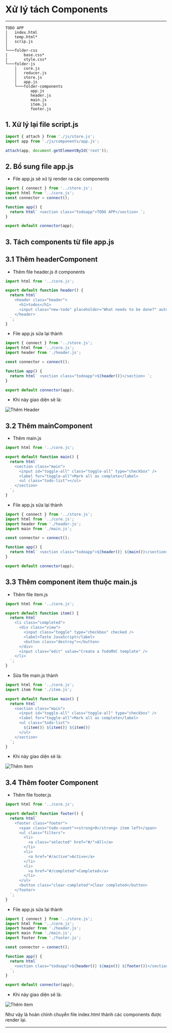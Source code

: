 # Xử lý tách Components

---

```
TODO APP
│   index.html
│   temp.html*
│   scrip.js
│
└───folder-css
|       base.css*
|       style.css*
└───folder-js
    │   core.js
    │   reducer.js
    │   store.js
    │   app.js
    └───folder-components
           app.js
           header.js
           main.js
           item.js
           footer.js
```

## 1. Xử lý lại file script.js

```js
import { attach } from './js/store.js';
import app from './js/components/app.js';

attach(app, document.getElementById('root'));
```

## 2. Bổ sung file app.js

- File app.js sẽ xử lý render ra các components

```js
import { connect } from '../store.js';
import html from '../core.js';
const connector = connect();

function app() {
  return html` <section class="todoapp">TODO APP</section> `;
}

export default connector(app);
```

## 3. Tách components từ file app.js

## 3.1 Thêm headerComponent

- Thêm file header.js ở components

```js
import html from '../core.js';

export default function header() {
  return html`
    <header class="header">
      <h1>todos</h1>
      <input class="new-todo" placeholder="What needs to be done?" autofocus />
    </header>
  `;
}
```

- File app.js sửa lại thành

```js
import { connect } from '../store.js';
import html from '../core.js';
import header from './header.js';

const connector = connect();

function app() {
  return html` <section class="todoapp">${header()}</section> `;
}

export default connector(app);
```

- Khi này giao diện sẽ là:

![Thêm Header](../images/header.png 'Thêm Header')

## 3.2 Thêm mainComponent

- Thêm main.js

```js
import html from '../core.js';

export default function main() {
  return html`
    <section class="main">
      <input id="toggle-all" class="toggle-all" type="checkbox" />
      <label for="toggle-all">Mark all as complete</label>
      <ul class="todo-list"></ul>
    </section>
  `;
}
```

- File app.js sửa lại thành

```js
import { connect } from '../store.js';
import html from '../core.js';
import header from './header.js';
import main from './main.js';

const connector = connect();

function app() {
  return html` <section class="todoapp">${header()} ${main()}</section> `;
}

export default connector(app);
```

## 3.3 Thêm component item thuộc main.js

- Thêm file item.js

```js
import html from '../core.js';

export default function item() {
  return html`
    <li class="completed">
      <div class="view">
        <input class="toggle" type="checkbox" checked />
        <label>Taste JavaScript</label>
        <button class="destroy"></button>
      </div>
      <input class="edit" value="Create a TodoMVC template" />
    </li>
  `;
}
```

- Sửa file main.js thành

```js
import html from '../core.js';
import item from './item.js';

export default function main() {
  return html`
    <section class="main">
      <input id="toggle-all" class="toggle-all" type="checkbox" />
      <label for="toggle-all">Mark all as complete</label>
      <ul class="todo-list">
        ${item()} ${item()} ${item()}
      </ul>
    </section>
  `;
}
```

- Khi này giao diện sẽ là:

![Thêm item](../images/main.png 'Thêm item')

## 3.4 Thêm footer Component

- Thêm file footer.js

```js
import html from '../core.js';

export default function footer() {
  return html`
    <footer class="footer">
      <span class="todo-count"><strong>0</strong> item left</span>
      <ul class="filters">
        <li>
          <a class="selected" href="#/">All</a>
        </li>
        <li>
          <a href="#/active">Active</a>
        </li>
        <li>
          <a href="#/completed">Completed</a>
        </li>
      </ul>
      <button class="clear-completed">Clear completed</button>
    </footer>
  `;
}
```

- File app.js sửa lại thành

```js
import { connect } from '../store.js';
import html from '../core.js';
import header from './header.js';
import main from './main.js';
import footer from './footer.js';

const connector = connect();

function app() {
  return html`
    <section class="todoapp">${header()} ${main()} ${footer()}</section>
  `;
}

export default connector(app);
```

- Khi này giao diện sẽ là:

![Thêm item](../images/footer.png 'Thêm item')

Như vậy là hoàn chỉnh chuyển file index.html thành các components được render lại.

---
